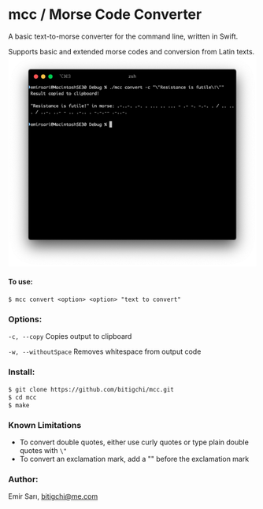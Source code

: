 # mcc / Morse Code Converter

A basic text-to-morse converter for the command line, written in Swift.

Supports basic and extended morse codes and conversion from Latin texts.
![Screenshot](/.github/screenshot.png)

#### To use:

    $ mcc convert <option> <option> "text to convert"

### Options:
`-c, --copy`            Copies output to clipboard

`-w, --withoutSpace`    Removes whitespace from output code

### Install:

    $ git clone https://github.com/bitigchi/mcc.git
    $ cd mcc
    $ make

### Known Limitations
- To convert double quotes, either use curly quotes or type plain double quotes with `\"`
- To convert an exclamation mark, add a "\" before the exclamation mark

### Author:
Emir Sarı, bitigchi@me.com
